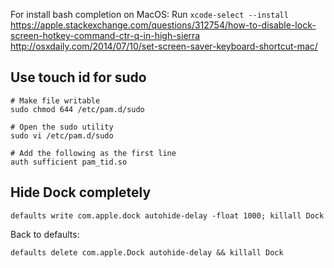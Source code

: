 For install bash completion on MacOS: Run `xcode-select --install`
https://apple.stackexchange.com/questions/312754/how-to-disable-lock-screen-hotkey-command-ctr-q-in-high-sierra
http://osxdaily.com/2014/07/10/set-screen-saver-keyboard-shortcut-mac/

## Use touch id for sudo

```
# Make file writable
sudo chmod 644 /etc/pam.d/sudo

# Open the sudo utility
sudo vi /etc/pam.d/sudo

# Add the following as the first line
auth sufficient pam_tid.so
```

## Hide Dock completely

```
defaults write com.apple.dock autohide-delay -float 1000; killall Dock
```

Back to defaults:

```
defaults delete com.apple.Dock autohide-delay && killall Dock
```
